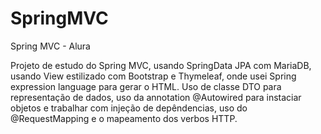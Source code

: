 # SpringMVC
Spring MVC - Alura

Projeto de estudo do Spring MVC, usando SpringData JPA com MariaDB, usando View estilizado com Bootstrap e Thymeleaf, onde usei Spring expression language para gerar o HTML.
Uso de classe DTO para representação de dados, uso da annotation @Autowired para instaciar objetos e trabalhar com injeção de depêndencias, uso do @RequestMapping e o mapeamento dos verbos HTTP.
